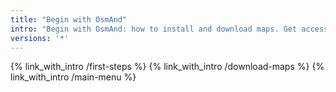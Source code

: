 ```yaml
---
title: "Begin with OsmAnd"
intro: "Begin with OsmAnd: how to install and download maps. Get access to all features via Main Menu. First steps also refers to key OsmAnd functionality via simple questions list."
versions: '*'
---
```


{% link_with_intro /first-steps %}
{% link_with_intro /download-maps %}
{% link_with_intro /main-menu %}




